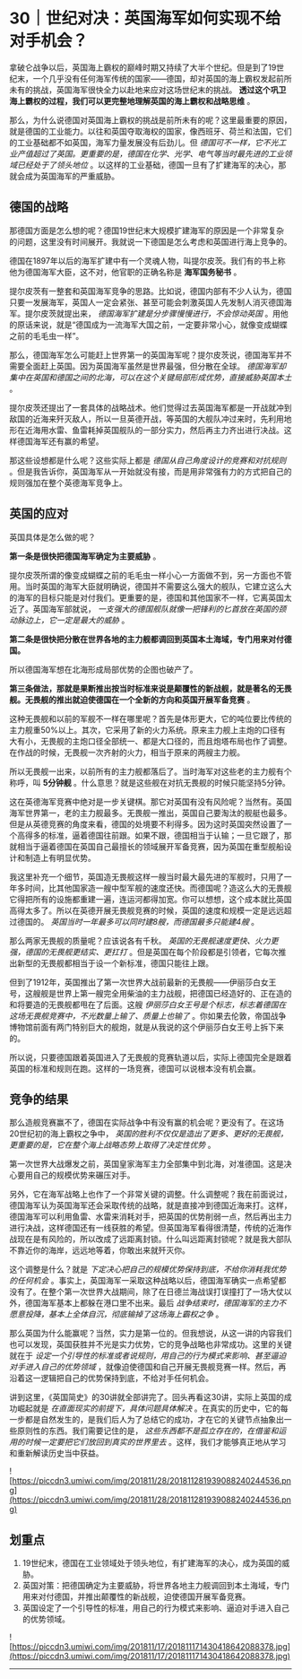 # 30｜世纪对决：英国海军如何实现不给对手机会？

拿破仑战争以后，英国海上霸权的巅峰时期又持续了大半个世纪。但是到了19世纪末，一个几乎没有任何海军传统的国家——德国，却对英国的海上霸权发起前所未有的挑战，英国海军很快全力以赴地来应对这场世纪末的挑战。 **透过这个巩卫海上霸权的过程，我们可以更完整地理解英国的海上霸权和战略思维** 。

那么，为什么说德国对英国海上霸权的挑战是前所未有的呢？这里最重要的原因，就是德国的工业能力。以往和英国夺取海权的国家，像西班牙、荷兰和法国，它们的工业基础都不如英国，海军力量发展没有后劲儿。但 *德国可不一样，它不光工业产值超过了英国。更重要的是，德国在化学、光学、电气等当时最先进的工业领域已经处于了领头地位* 。以这样的工业基础，德国一旦有了扩建海军的决心，那就会成为英国海军的严重威胁。

## 德国的战略

那德国方面是怎么想的呢？德国19世纪末大规模扩建海军的原因是一个非常复杂的问题，这里没有时间展开。我就说一下德国是怎么考虑和英国进行海上竞争的。

德国在1897年以后的海军扩建中有一个灵魂人物，叫提尔皮茨。我们有的书上称他为德国海军大臣，这不对，他官职的正确名称是 **海军国务秘书** 。

提尔皮茨有一整套和英国海军竞争的思路。比如说，德国内部有不少人认为，德国只要一发展海军，英国人一定会紧张、甚至可能会刺激英国人先发制人消灭德国海军。提尔皮茨就提出来， *德国海军扩建是分步骤慢慢进行，不会惊动英国* 。用他的原话来说，就是“德国成为一流海军大国之前，一定要非常小心，就像变成蝴蝶之前的毛毛虫一样”。

那么，德国海军怎么可能赶上世界第一的英国海军呢？提尔皮茨说，德国海军并不需要全面赶上英国。因为英国海军虽然是世界最强，但分散在全球。 *德国海军却集中在英国和德国之间的北海，可以在这个关键局部形成优势，直接威胁英国本土* 。

提尔皮茨还提出了一套具体的战略战术。他们觉得过去英国海军都是一开战就冲到敌国的近海来歼灭敌人，所以一旦英德开战，等英国的大舰队冲过来时，先利用地形在近海用水雷、鱼雷耗掉英国舰队的一部分实力，然后再主力齐出进行决战。这样德国海军还有赢的希望。

那这些设想都是什么呢？这些实际上都是 *德国从自己角度设计的竞赛和对抗规则* 。但是我告诉你，英国海军从一开始就没有接，而是用非常强有力的方式把自己的规则强加在整个英德海军竞争上。

## 英国的应对

英国具体是怎么做的呢？

 **第一条是很快把德国海军确定为主要威胁** 。

提尔皮茨所谓的像变成蝴蝶之前的毛毛虫一样小心一方面做不到，另一方面也不管用。当时英国的海军大臣就明确说，德国并不需要这么强大的舰队，它建立这么大的海军的目标只能是对付我们。更重要的是，德国和其他国家不一样，它离英国太近了。英国海军部就说， *一支强大的德国舰队就像一把锋利的匕首放在英国的颈动脉边上，它一定是最大的威胁* 。

 **第二条是很快把分散在世界各地的主力舰都调回到英国本土海域，专门用来对付德国。**

所以德国海军想在北海形成局部优势的企图也破产了。

 **第三条做法，那就是果断推出按当时标准来说是颠覆性的新战舰，就是著名的无畏舰。无畏舰的推出就迫使德国在一个全新的方向和英国开展军备竞赛** 。

这种无畏舰和以前的军舰不一样在哪里呢？首先是体形更大，它的吨位要比传统的主力舰重50%以上。其次，它采用了新的火力系统。原来主力舰上主炮的口径有大有小，无畏舰的主炮口径全部统一、都是大口径的，而且炮塔布局也作了调整。在作战的时候，无畏舰一次齐射的火力，相当于原来的两艘主力舰。

所以无畏舰一出来，以前所有的主力舰都落后了。当时海军对这些老的主力舰有个称呼，叫 **5分钟舰** 。什么意思？就是这些舰在对抗无畏舰的时候只能坚持5分钟。

这在英德海军竞赛中绝对是一步关键棋。那它对英国有没有风险呢？当然有。英国海军世界第一，老的主力舰最多。无畏舰一推出，英国自己要淘汰的舰艇也最多。但是从英德竞赛的角度来看，德国的处境要不利得多。因为这时英国突然设置了一个高得多的标准，逼着德国往前跟。如果不跟，德国相当于认输；一旦它跟了，那就相当于逼着德国在英国自己最擅长的领域展开军备竞赛，因为英国在重型舰船设计和制造上有明显优势。

我这里补充一个细节，英国造无畏舰这样一艘当时最大最先进的军舰时，只用了一年多时间，比其他国家造一艘中型军舰的速度还快。而德国呢？造这么大的无畏舰它得把所有的设施都重建一遍，连运河都得加宽。你可以想想，这个成本就比英国高得太多了。所以在英德开展无畏舰竞赛的时候，英国的速度和规模一定是远远超过德国的。 *英国当时一年最多可以同时建8艘，而德国最多只能建4艘* 。

那么两家无畏舰的质量呢？应该说各有千秋。 *英国的无畏舰速度更快、火力更强，德国的无畏舰更结实、更扛打* 。但是英国在每个阶段都是引领者，它每次推出新型的无畏舰都相当于设一个新标准，德国只能往上跟。

但到了1912年，英国推出了第一次世界大战前最新的无畏舰——伊丽莎白女王号，这艘舰是世界上第一艘完全用柴油的主力战舰，把德国已经造好的、正在造的和将要造的无畏舰都甩在了后面。这艘 *伊丽莎白女王号是个标志，标志着德国在这场无畏舰竞赛中，不光数量上输了、质量上也输了* 。你如果去伦敦，帝国战争博物馆前面有两门特别巨大的舰炮，就是从我说的这个伊丽莎白女王号上拆下来的。

所以说，只要德国跟着英国进入了无畏舰的竞赛轨道以后，实际上德国完全是跟着英国的标准和规则在跑。这样的一场竞赛，德国可以说根本没有机会赢。

## 竞争的结果

那么造舰竞赛赢不了，德国在实际战争中有没有赢的机会呢？更没有了。在这场20世纪初的海上霸权之争中， *英国的胜利不仅仅是造出了更多、更好的无畏舰，更重要的是，它在整个海上战略态势上取得了决定性优势* 。

第一次世界大战爆发之前，英国皇家海军主力全部集中到北海，对准德国。这是决心要用自己的规模优势来碾压对手。

另外，它在海军战略上也作了一个非常关键的调整。什么调整呢？我在前面说过，德国海军认为英国海军还会采取传统的战略，就是直接冲到德国近海来打。这样，德国海军可以利用鱼雷、水雷来消耗对手，把英国的优势削弱一点，然后再出主力进行决战，这样德国还有一线获胜的希望。但英国海军看得很清楚，传统的近海作战现在是有风险的，所以改成了远距离封锁。什么叫远距离封锁呢？就是我大部队不靠近你的海岸，远远地等着，你敢出来就歼灭你。

这个调整是什么？就是 *下定决心把自己的规模优势保持到底，不给你消耗我优势的任何机会* 。事实上，英国海军一采取这种战略以后，德国海军确实一点希望都没有了。在整个第一次世界大战期间，除了在日德兰海战误打误撞打了一场大仗以外，德国海军基本上都躲在港口里不出来。最后 *战争结束时，德国海军的主力不愿意投降，基本上全体自沉，彻底输掉了这场海上霸权之争* 。

那么英国为什么能赢呢？当然，实力是第一位的。但我想说，从这一讲的内容我们也可以发现，英国获胜并不光是实力优势，它的竞争战略也非常成功。这里的关键就在于 *设定一个引导性的标准或者说规则，用自己的行为模式来影响、甚至逼迫对手进入自己的优势领域* ，就像迫使德国和自己开展无畏舰竞赛一样。然后，再沿着这一逻辑把自己的优势保持到底，不给对手任何机会。

讲到这里，《英国简史》的30讲就全部讲完了。回头再看这30讲，实际上英国的成功崛起就是 *在直面现实的前提下，具体问题具体解决* 。在真实的历史中，它的每一步都是自然发生的，是我们后人为了总结它的成功，才在它的关键节点抽象出一些原则性的东西。我们需要记住的是， *这些东西都不是孤立存在的，在借鉴和运用的时候一定要把它们放回到真实的世界里去* 。这样，我们才能够真正地从学习和重新解读历史当中获益。

![https://piccdn3.umiwi.com/img/201811/28/201811281939088240244536.png](https://piccdn3.umiwi.com/img/201811/28/201811281939088240244536.png)

## 划重点

1. 19世纪末，德国在工业领域处于领头地位，有扩建海军的决心，成为英国的威胁。
2. 英国对策：把德国确定为主要威胁，将世界各地主力舰调回到本土海域，专门用来对付德国，并推出颠覆性的新战舰，迫使德国开展军备竞赛。
3. 英国设定了一个引导性的标准，用自己的行为模式来影响、逼迫对手进入自己的优势领域。

![https://piccdn3.umiwi.com/img/201811/17/201811171430418642088378.jpg](https://piccdn3.umiwi.com/img/201811/17/201811171430418642088378.jpg)

---
